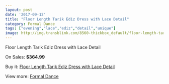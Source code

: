 ```yaml
---
layout: post
date: '2017-09-12'
title: "Floor Length Tarik Ediz Dress with Lace Detail"
category: Formal Dance
tags: ["evening","lace","ediz","detail","unique"]
image: http://img.transblink.com/8560-thickbox_default/floor-length-tarik-ediz-dress-with-lace-detail.jpg
---
```

Floor Length Tarik Ediz Dress with Lace Detail

On Sales: **$364.99**
<a href="https://www.transblink.com/en/formal-dance/2816-floor-length-tarik-ediz-dress-with-lace-detail.html"><amp-img layout="responsive" width="600" height="600" src="//img.transblink.com/8560-thickbox_default/floor-length-tarik-ediz-dress-with-lace-detail.jpg" alt="Floor Length Tarik Ediz Dress with Lace Detail 0" /></a>
<a href="https://www.transblink.com/en/formal-dance/2816-floor-length-tarik-ediz-dress-with-lace-detail.html"><amp-img layout="responsive" width="600" height="600" src="//img.transblink.com/8561-thickbox_default/floor-length-tarik-ediz-dress-with-lace-detail.jpg" alt="Floor Length Tarik Ediz Dress with Lace Detail 1" /></a>

Buy it: [Floor Length Tarik Ediz Dress with Lace Detail](https://www.transblink.com/en/formal-dance/2816-floor-length-tarik-ediz-dress-with-lace-detail.html "Floor Length Tarik Ediz Dress with Lace Detail")

View more: [Formal Dance](https://www.transblink.com/en/6-formal-dance "Formal Dance")